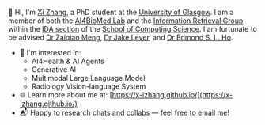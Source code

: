 👋 Hi, I'm [Xi Zhang](https://x-izhang.github.io/), a PhD student at the [University of Glasgow](https://www.gla.ac.uk/). I am a member of both the [AI4BioMed Lab](https://ai4biomed.org/) and the [Information Retrieval Group](https://www.gla.ac.uk/schools/computing/research/researchsections/ida-section/informationretrieval/) within the [IDA section](https://www.gla.ac.uk/schools/computing/research/researchsections/ida-section/) of the [School of Computing Science](https://www.gla.ac.uk/schools/computing/). I am fortunate to be advised [Dr Zaiqiao Meng](https://mengzaiqiao.github.io/), [Dr Jake Lever](https://jakelever.github.io/), and [Dr Edmond S. L. Ho](https://www.edho.net/).
- 🔭 I'm interested in:
    - AI4Health & AI Agents
    - Generative AI
    - Multimodal Large Language Model
    - Radiology Vision-language System
- 🌐 Learn more about me at: [https://x-izhang.github.io/](https://x-izhang.github.io/)
- 📬 Happy to research chats and collabs — feel free to email me!
<!--
**X-iZhang/X-iZhang** is a ✨ _special_ ✨ repository because its `README.md` (this file) appears on your GitHub profile.

Here are some ideas to get you started:

- 🔭 I’m currently working on ...
- 🌱 I’m currently learning ...
- 👯 I’m looking to collaborate on ...
- 🤔 I’m looking for help with ...
- 💬 Ask me about ...
- 📫 How to reach me: ...
- 😄 Pronouns: ...
- ⚡ Fun fact: ...
-->
